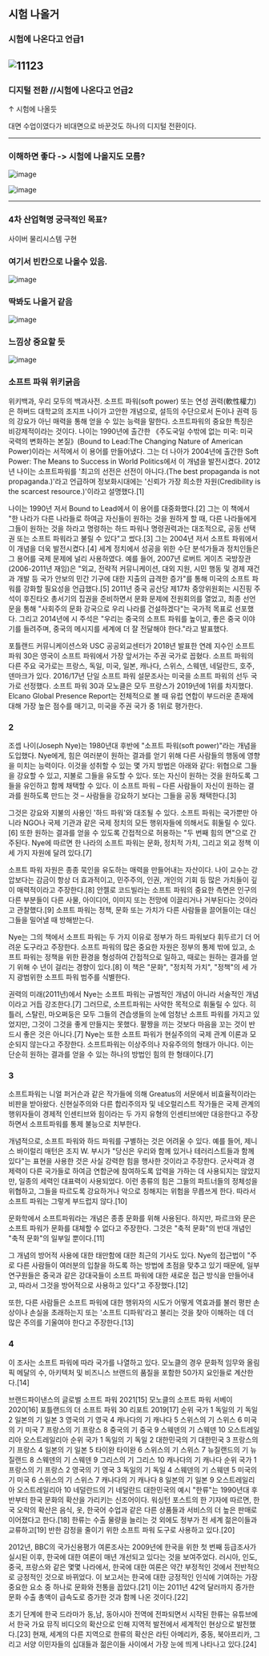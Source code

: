 ## 시험 나올거

### 시험에 나온다고 언급1

![11123](https://user-images.githubusercontent.com/94778099/157619920-aac74bf7-e52f-45ca-a5ea-91e612e572c3.PNG)
------


### 디지털 전환 //시험에 나온다고 언급2
  ↑ 시험에 나올듯
  
  대면 수업이였다가 비대면으로 바꾼것도 하나의 디지털 전환이다.
  
  
-------

###  이해하면 좋다 -> 시험에 나올지도 모름?

![image](https://user-images.githubusercontent.com/94778099/157620093-efe55a55-58c7-449b-b70d-5bdb2039750b.png)

![image](https://user-images.githubusercontent.com/94778099/157620140-b6bcab65-40d8-4490-8a61-2e20e9fc58a9.png)



------

### 4차 산업혁명 궁극적인 목표?

사이버 물리시스템 구현


### 여기서 빈칸으로 나올수 있음.

![image](https://user-images.githubusercontent.com/94778099/158762932-94dd9187-e4b5-4d45-8047-1f15ac706bf1.png)

### 딱봐도 나올거 같음


![image](https://user-images.githubusercontent.com/94778099/158765064-e6a33fd8-6878-40f0-8f3e-bf85562b3454.png)


### 느낌상 중요할 듯

![image](https://user-images.githubusercontent.com/94778099/158767340-4828f9b4-acce-451e-98c5-950e3eba81f2.png)



### 소프트 파워 위키긁음

위키백과, 우리 모두의 백과사전.
소프트 파워(soft power) 또는 연성 권력(軟性權力)은 하버드 대학교의 조지프 나이가 고안한 개념으로, 설득의 수단으로서 돈이나 권력 등의 강요가 아닌 매력을 통해 얻을 수 있는 능력을 말한다. 소프트파워의 중요한 특징은 비강제적이라는 것이다. 나이는 1990년에 출간한 《주도국일 수밖에 없는 미국: 미국 국력의 변화하는 본질》(Bound to Lead:The Changing Nature of American Power)이라는 서적에서 이 용어를 만들어냈다. 그는 더 나아가 2004년에 출간한 Soft Power: The Means to Success in World Politics에서 이 개념을 발전시켰다. 2012년 나이는 소프트파워를 '최고의 선전은 선전이 아니다.(The best propaganda is not propaganda.)'라고 언급하며 정보화시대에는 '신뢰가 가장 희소한 자원(Credibility is the scarcest resource.)'이라고 설명했다.[1]

나이는 1990년 저서 Bound to Lead에서 이 용어를 대중화했다.[2] 그는 이 책에서 "한 나라가 다른 나라들로 하여금 자신들이 원하는 것을 원하게 할 때, 다른 나라들에게 그들이 원하는 것을 하라고 명령하는 하드 파워나 명령권력과는 대조적으로, 공동 선택권 또는 소프트 파워라고 불릴 수 있다"고 썼다.[3] 그는 2004년 저서 소프트 파워에서 이 개념을 더욱 발전시켰다.[4] 세계 정치에서 성공을 위한 수단 분석가들과 정치인들은 그 용어를 국제 문제에 널리 사용하였다. 예를 들어, 2007년 로버트 게이츠 국방장관(2006-2011년 재임)은 "외교, 전략적 커뮤니케이션, 대외 지원, 시민 행동 및 경제 재건과 개발 등 국가 안보의 민간 기구에 대한 지출의 급격한 증가"를 통해 미국의 소프트 파워를 강화할 필요성을 언급했다.[5] 2011년 중국 공산당 제17차 중앙위원회는 시진핑 주석이 후진타오 총서기의 집권을 준비하면서 문화 문제에 전원회의를 열었고, 최종 선언문을 통해 "사회주의 문화 강국으로 우리 나라를 건설하겠다"는 국가적 목표로 선포했다. 그리고 2014년에 시 주석은 "우리는 중국의 소프트 파워를 높이고, 좋은 중국 이야기를 들려주며, 중국의 메시지를 세계에 더 잘 전달해야 한다."라고 발표했다.

포틀랜드 커뮤니케이션스와 USC 공공외교센터가 2018년 발표한 연례 지수인 소프트 파워 30은 영국이 소프트 파워에서 가장 앞서가는 주권 국가로 꼽혔다. 소프트 파워의 다른 주요 국가로는 프랑스, 독일, 미국, 일본, 캐나다, 스위스, 스웨덴, 네덜란드, 호주, 덴마크가 있다. 2016/17년 단일 소프트 파워 설문조사는 미국을 소프트 파워의 선두 국가로 선정했다. 소프트 파워 30과 모노클은 모두 프랑스가 2019년에 1위를 차지했다. Elcano Global Presence Report는 전체적으로 볼 때 유럽 연합이 부드러운 존재에 대해 가장 높은 점수를 매기고, 미국을 주권 국가 중 1위로 평가한다.




### 2
조셉 나이(Joseph Nye)는 1980년대 후반에 "소프트 파워(soft power)"라는 개념을 도입했다. Nye에게, 힘은 여러분이 원하는 결과를 얻기 위해 다른 사람들의 행동에 영향을 미치는 능력이다. 이것을 성취할 수 있는 몇 가지 방법은 아래와 같다: 위협으로 그들을 강요할 수 있고, 지불로 그들을 유도할 수 있다. 또는 자신이 원하는 것을 원하도록 그들을 유인하고 함께 채택할 수 있다. 이 소프트 파워 – 다른 사람들이 자신이 원하는 결과를 원하도록 만드는 것 – 사람들을 강요하기 보다는 그들을 공동 채택한다.[3]

그것은 강요와 지불의 사용인 '하드 파워'와 대조될 수 있다. 소프트 파워는 국가뿐만 아니라 NGO나 국제 기관과 같은 국제 정치의 모든 행위자들에 의해서도 휘둘릴 수 있다.[6] 또한 원하는 결과를 얻을 수 있도록 간접적으로 허용하는 "두 번째 힘의 면"으로 간주된다. Nye에 따르면 한 나라의 소프트 파워는 문화, 정치적 가치, 그리고 외교 정책 이 세 가지 자원에 달려 있다.[7]

소프트 파워 자원은 종종 묵인을 유도하는 매력을 만들어내는 자산이다. 나이 교수는 강압보다는 감금이 항상 더 효과적이고, 민주주의, 인권, 개인의 기회 등 많은 가치들이 깊이 매력적이라고 주장한다.[8] 안젤로 코드빌라는 소프트 파워의 중요한 측면은 인구의 다른 부분들이 다른 사물, 아이디어, 이미지 또는 전망에 이끌리거나 거부된다는 것이라고 관찰했다.[9] 소프트 파워는 정책, 문화 또는 가치가 다른 사람들을 끌어들이는 대신 그들을 밀어낼 때 방해받는다.

Nye는 그의 책에서 소프트 파워는 두 가지 이유로 정부가 하드 파워보다 휘두르기 더 어려운 도구라고 주장한다. 소프트 파워의 많은 중요한 자원은 정부의 통제 밖에 있고, 소프트 파워는 정책을 위한 환경을 형성하여 간접적으로 일하고, 때로는 원하는 결과를 얻기 위해 수 년이 걸리는 경향이 있다.[8] 이 책은 "문화", "정치적 가치", "정책"의 세 가지 광범위한 소프트 파워 범주를 식별한다.

권력의 미래(2011년)에서 Nye는 소프트 파워는 규범적인 개념이 아니라 서술적인 개념이라고 거듭 강조한다.[7] 그러므로, 소프트파워는 사악한 목적으로 휘둘릴 수 있다. 히틀러, 스탈린, 마오쩌둥은 모두 그들의 견습생들의 눈에 엄청난 소프트 파워를 가지고 있었지만, 그것이 그것을 좋게 만들지는 못했다. 팔짱을 끼는 것보다 마음을 꼬는 것이 반드시 좋은 것은 아니다.[7] Nye는 또한 소프트 파워가 현실주의의 국제 관계 이론과 모순되지 않는다고 주장한다. 소프트파워는 이상주의나 자유주의의 형태가 아니다. 이는 단순히 원하는 결과를 얻을 수 있는 하나의 방법인 힘의 한 형태이다.[7]


### 3

소프트파워는 니얼 퍼거슨과 같은 작가들에 의해 Greatus의 서문에서 비효율적이라는 비판을 받아왔다. 신현실주의와 다른 합리주의자 및 네오럴리스트 작가들은 국제 관계의 행위자들이 경제적 인센티브와 힘이라는 두 가지 유형의 인센티브에만 대응한다고 주장하면서 소프트파워를 통제 불능으로 치부한다.

개념적으로, 소프트 파워와 하드 파워를 구별하는 것은 어려울 수 있다. 예를 들어, 제니스 바이럴리 매턴은 조지 W. 부시가 "당신은 우리와 함께 있거나 테러리스트들과 함께 있다"는 표현을 사용한 것은 사실 강력한 힘을 행사한 것이라고 주장한다. 군사력과 경제력이 다른 국가들로 하여금 연합군에 참여하도록 압력을 가하는 데 사용되지는 않았지만, 일종의 세력인 대표력이 사용되었다. 이런 종류의 힘은 그들의 파트너들의 정체성을 위협하고, 그들을 따르도록 강요하거나 악으로 칭해지는 위험을 무릅쓰게 한다. 따라서 소프트 파워는 그렇게 부드럽지 않다.[10]

문화학에서 소프트파워라는 개념은 종종 문화를 위해 사용된다. 하지만, 파르크와 문은 소프트 파워가 문화를 대체할 수 없다고 주장한다. 그것은 "축적 문화"의 반대 개념인 "축적 문화"의 일부일 뿐이다.[11]

그 개념의 방어적 사용에 대한 태만함에 대한 최근의 기사도 있다. Nye의 접근법이 "주로 다른 사람들이 여러분의 입찰을 하도록 하는 방법에 초점을 맞추고 있기 때문에, 일부 연구원들은 중국과 같은 강대국들이 소프트 파워에 대한 새로운 접근 방식을 만들어내고, 따라서 그것을 방어적으로 사용하고 있다"고 주장했다.[12]

또한, 다른 사람들은 소프트 파워에 대한 행위자의 시도가 어떻게 역효과를 불러 평판 손상이나 손실을 초래하는지 또는 '소프트 디파워'라고 불리는 것을 찾아 이해하는 데 더 많은 주의를 기울여야 한다고 주장한다.[13]


### 4
이 조사는 소프트 파워에 따라 국가를 나열하고 있다. 모노클의 경우 문화적 임무와 올림픽 메달의 수, 아키텍처 및 비즈니스 브랜드의 품질을 포함한 50가지 요인들로 계산한다.[14]

브랜드파이낸스의 글로벌 소프트 파워 2021[15]	모노클의 소프트 파워 서베이 2020[16]	포틀랜드의 더 소프트 파워 30 리포트 2019[17]
순위	국가
1	독일의 기 독일
2	일본의 기 일본
3	영국의 기 영국
4	캐나다의 기 캐나다
5	스위스의 기 스위스
6	미국의 기 미국
7	프랑스의 기 프랑스
8	중국의 기 중국
9	스웨덴의 기 스웨덴
10	오스트레일리아 오스트레일리아
순위	국가
1	독일의 기 독일
2	대한민국의 기 대한민국
3	프랑스의 기 프랑스
4	일본의 기 일본
5	타이완 타이완
6	스위스의 기 스위스
7	뉴질랜드의 기 뉴질랜드
8	스웨덴의 기 스웨덴
9	그리스의 기 그리스
10	캐나다의 기 캐나다
순위	국가
1	프랑스의 기 프랑스
2	영국의 기 영국
3	독일의 기 독일
4	스웨덴의 기 스웨덴
5	미국의 기 미국
6	스위스의 기 스위스
7	캐나다의 기 캐나다
8	일본의 기 일본
9	오스트레일리아 오스트레일리아
10	네덜란드의 기 네덜란드
대한민국의 예시
"한류"는 1990년대 후반부터 한국 문화의 확산을 가리키는 신조어이다. 워싱턴 포스트의 한 기자에 따르면, 한국 오락의 확산은 음식, 옷, 한국어 수업과 같은 다른 상품들과 서비스의 더 높은 판매로 이어졌다고 한다.[18] 한류는 수출 물량을 늘리는 것 외에도 정부가 전 세계 젊은이들과 교류하고[19] 반한 감정을 줄이기 위한 소프트 파워 도구로 사용하고 있다.[20]

2012년, BBC의 국가신용평가 여론조사는 2009년에 한국을 위한 첫 번째 등급조사가 실시된 이후, 한국에 대한 여론이 매년 개선되고 있다는 것을 보여주었다. 러시아, 인도, 중국, 프랑스와 같은 몇몇 나라에서, 한국에 대한 여론은 약간 부정적인 것에서 전반적으로 긍정적인 것으로 바뀌었다. 이 보고서는 한국에 대한 긍정적인 인식에 기여하는 가장 중요한 요소 중 하나로 문화와 전통을 꼽았다.[21] 이는 2011년 42억 달러까지 증가한 문화 수출 총액이 급속도로 증가한 것과 함께 나온 것이다.[22]

초기 단계에 한국 드라마가 동,남, 동아시아 전역에 전파되면서 시작된 한류는 유튜브에서 한국 가요 뮤직 비디오의 확산으로 인해 지역적 발전에서 세계적인 현상으로 발전했다.[23] 현재, 세계의 다른 지역으로 한류의 확산은 라틴 아메리카, 중동, 북아프리카, 그리고 서양 이민자들의 십대들과 젊은이들 사이에서 가장 눈에 띄게 나타나고 있다.[24]


